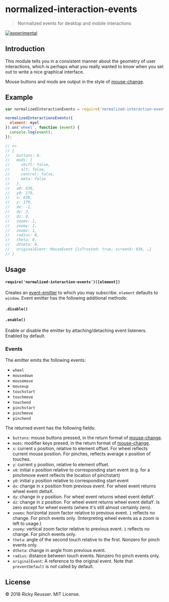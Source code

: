 # normalized-interaction-events

> Normalized events for desktop and mobile interactions

[![experimental][stability-experimental]][stability-url]
<!--[![Build Status][travis-image]][travis-url]-->
<!--[![npm version][npm-image]][npm-url]-->
<!--[![Dependency Status][david-dm-image]][david-dm-url]-->
<!--[![Semistandard Style][semistandard-image]][semistandard-url]-->


## Introduction

This module tells you in a consistent manner about the geometry of user interactions, which is perhaps what you really wanted to know when you set out to write a nice graphical interface.

Mouse buttons and mods are output in the style of [mouse-change](https://github.com/mikolalysenko/mouse-change).

## Example

```javascript
var normalizedInteractionEvents = require('normalized-interaction-events');

normalizedInteractionsEvents({
  element: myel
}).on('wheel', function (event) {
  console.log(event);
});

// => 
// {
//   buttons: 0,
//   mods: {
//     shift: false,
//     alt: false,
//     control: false,
//     meta: false
//   },
//   x0: 638,
//   y0: 179,
//   x: 638,
//   y: 179,
//   dx: -1,
//   dy: 2,
//   dz: 0,
//   zoomx: 1,
//   zoomy: 1,
//   zoomz: 1,
//   radius: 0,
//   theta: 0,
//   dtheta: 0,
//   originalEvent: MouseEvent {isTrusted: true, screenX: 638, …}
// }
```

## Usage

#### `require('normalized-interaction-events')([element])`

Creates an [event-emitter](https://www.npmjs.com/package/event-emitter) to which you may subscribe. `element` defaults to `window`. Event emitter has the following additional methods:

#### `.disable()`
#### `.enable()`

Enable or disable the emitter by attaching/detaching event listeners. Enabled by default.

### Events

The emitter emits the following events:

- `wheel`
- `mousedown`
- `mousemove`
- `mouseup`
- `touchstart`
- `touchmove`
- `touchend`
- `pinchstart`
- `pinchmove`
- `pinchend`

The returned event has the following fields:

- `buttons`: mouse buttons pressed, in the return format of [mouse-change](https://github.com/mikolalysenko/mouse-change).
- `mods`: modifier keys presed, in the return format of [mouse-change](https://github.com/mikolalysenko/mouse-change).
- `x`: current x position, relative to element offset. For wheel reflects current mouse position. For pinches, reflects average x position of touches.
- `y`: current y position, relative to element offset.
- `x0`: initial x position relative to corresponding start event (e.g. for a pinchmove event reflects the location of pinchstart)
- `y0`: initial y position relative to corresponding start event
- `dx`: change in x position from previous event. For wheel event returns wheel event deltaX.
- `dy`: change in y position. For wheel event returns wheel event deltaY.
- `dz`: change in z position. For wheel event returns wheel event deltaY. Is zero except for wheel events (where it's still almost certainly zero).
- `zoomx`: horizontal zoom factor relative to previous event. `1` reflects no change. For pinch events only. (Interpreting wheel events as a zoom is left to usage.)
- `zoomy`: vertical zoom factor relative to previous event. `1` reflects no change. For pinch events only.
- `theta`: angle of the second touch relative to the first. Nonzero for pinch events only.
- `dtheta`: change in angle from previous event.
- `radius`: distance between touch events. Nonzero fro pinch events only.
- `originalEvent`: A reference to the original event. Note that `preventDefault` is *not* called by default.

## License

&copy; 2018 Ricky Reusser. MIT License.


<!-- BADGES -->

[travis-image]: https://travis-ci.org/rreusser/interaction-events.svg?branch=master
[travis-url]: https://travis-ci.org//interaction-events

[npm-image]: https://badge.fury.io/js/interaction-events.svg
[npm-url]: https://npmjs.org/package/interaction-events

[david-dm-image]: https://david-dm.org/rreusser/interaction-events.svg?theme=shields.io
[david-dm-url]: https://david-dm.org/rreusser/interaction-events

[semistandard-image]: https://img.shields.io/badge/code%20style-semistandard-brightgreen.svg?style=flat-square
[semistandard-url]: https://github.com/Flet/semistandard

<!-- see stability badges at: https://github.com/badges/stability-badges -->
[stability-url]: https://github.com/badges/stability-badges
[stability-deprecated]: http://badges.github.io/stability-badges/dist/deprecated.svg
[stability-experimental]: http://badges.github.io/stability-badges/dist/experimental.svg
[stability-unstable]: http://badges.github.io/stability-badges/dist/unstable.svg
[stability-stable]: http://badges.github.io/stability-badges/dist/stable.svg
[stability-frozen]: http://badges.github.io/stability-badges/dist/frozen.svg
[stability-locked]: http://badges.github.io/stability-badges/dist/locked.svg

